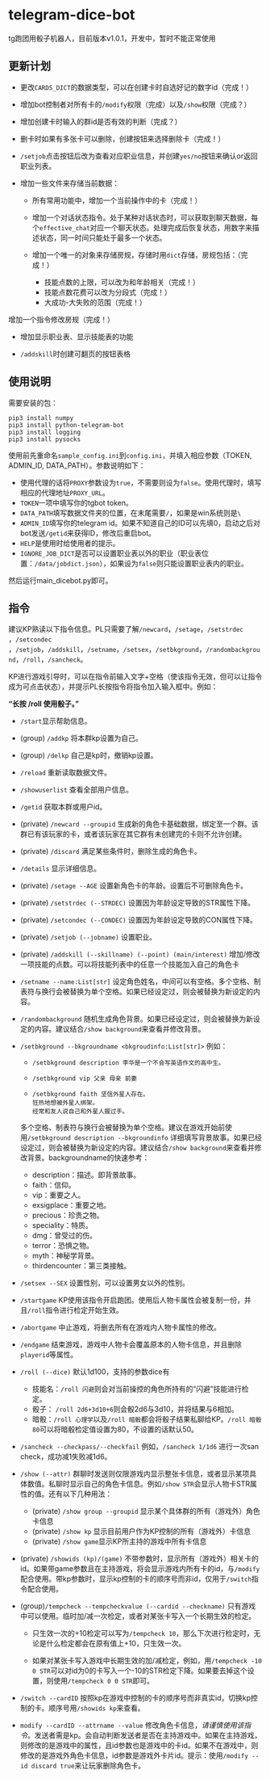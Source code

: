 # telegram-dice-bot
tg跑团用骰子机器人，目前版本v1.0.1，开发中，暂时不能正常使用

## 更新计划

* 更改`CARDS_DICT`的数据类型，可以在创建卡时自选好记的数字id（完成！）

* 增加bot控制者对所有卡的`/modify`权限（完成）以及`/show`权限（完成？）

* 增加创建卡时输入的群id是否有效的判断（完成？）

* 删卡时如果有多张卡可以删除，创建按钮来选择删除卡（完成！）

* `/setjob`点击按钮后改为查看对应职业信息，并创建`yes/no`按钮来确认or返回职业列表。

* 增加一些文件来存储当前数据：

  * 所有常用功能中，增加一个当前操作中的卡（完成！）

  * 增加一个对话状态指令。处于某种对话状态时，可以获取到聊天数据，每个`effective_chat`对应一个聊天状态。处理完成后恢复状态，用数字来描述状态，同一时间只能处于最多一个状态。

  * 增加一个唯一的对象来存储房规，存储时用`dict`存储，房规包括：（完成！）

    * 技能点数的上限，可以改为和年龄相关（完成！）
    * 技能点数花费可以改为分段式（完成！）
    * 大成功-大失败的范围（完成！）
    
增加一个指令修改房规（完成！）
  
* 增加显示职业表、显示技能表的功能

* `/addskill`时创建可翻页的按钮表格

## 使用说明

需要安装的包：

```
pip3 install numpy
pip3 install python-telegram-bot
pip3 install logging
pip3 install pysocks
```

使用前先重命名`sample_config.ini`到`config.ini`，并填入相应参数（TOKEN, ADMIN_ID, DATA_PATH）。参数说明如下：

* 使用代理的话将`PROXY`参数设为`true`，不需要则设为`false`。使用代理时，填写相应的代理地址`PROXY_URL`。
* `TOKEN`一项中填写你的tgbot token。
* `DATA_PATH`填写数据文件夹的位置，在末尾需要`/`，如果是win系统则是`\`
* `ADMIN_ID`填写你的telegram id。如果不知道自己的ID可以先填0，启动之后对bot发送`/getid`来获得ID，修改后重启bot。
* `HELP`是使用时给使用者的提示。
* `IGNORE_JOB_DICT`是否可以设置职业表以外的职业（职业表位置：`/data/jobdict.json`），如果设为`false`则只能设置职业表内的职业。

然后运行main_dicebot.py即可。

## 指令

建议KP熟读以下指令信息。PL只需要了解`/newcard`，`/setage`，`/setstrdec `，`/setcondec `，`/setjob`，`/addskill`，`/setname`，`/setsex`，`/setbkground`，`/randombackground`，`/roll`，`/sancheck`。

KP进行游戏引导时，可以在指令前输入文字+空格（使该指令无效，但可以让指令成为可点击状态），并提示PL长按指令将指令加入输入框中。例如：

**“长按 /roll 使用骰子。”**

* `/start`显示帮助信息。

* (group) `/addkp` 将本群kp设置为自己。

* (group) `/delkp` 自己是kp时，撤销kp设置。

* `/reload` 重新读取数据文件。

* `/showuserlist` 查看全部用户信息。

* `/getid` 获取本群或用户id。

* (private) `/newcard --groupid` 生成新的角色卡基础数据，绑定至一个群。该群已有该玩家的卡，或者该玩家在其它群有未创建完的卡则不允许创建。

* (private) `/discard` 满足某些条件时，删除生成的角色卡。

* `/details` 显示详细信息。

* (private) `/setage --AGE` 设置新角色卡的年龄。设置后不可删除角色卡。

* (private) `/setstrdec (--STRDEC)` 设置因为年龄设定导致的STR属性下降。

* (private) `/setcondec (--CONDEC)` 设置因为年龄设定导致的CON属性下降。

* (private) `/setjob (--jobname)` 设置职业。

* (private) `/addskill (--skillname) (--point) (main/interest)` 增加/修改一项技能的点数。可以将技能列表中的任意一个技能加入自己的角色卡

* `/setname --name:List[str]` 设定角色姓名，中间可以有空格。多个空格、制表符与换行会被替换为单个空格。如果已经设定过，则会被替换为新设定的内容。

* `/randombackground` 随机生成角色背景。如果已经设定过，则会被替换为新设定的内容。建议结合`/show background`来查看并修改背景。

* `/setbkground --bkgroundname <bkgroudinfo:List[str]>` 例如：

  * `/setbkground description 李华是一个不会写英语作文的高中生。` 

  * `/setbkground vip 父亲 母亲 前妻`

  * ```
    /setbkground faith 坚信外星人存在。
    狂热地想被外星人绑架。
    经常和友人说自己和外星人握过手。
    ```

  多个空格、制表符与换行会被替换为单个空格。建议在游戏开始前使用`/setbkground description --bkgroundinfo` 详细填写背景故事。如果已经设定过，则会被替换为新设定的内容。建议结合`/show background`来查看并修改背景。backgroundname的快速参考：

  * description：描述。即背景故事。
  * faith：信仰。
  * vip：重要之人。
  * exsigplace：重要之地。
  * precious：珍贵之物。
  * speciality：特质。
  * dmg：曾受过的伤。
  * terror：恐惧之物。
  * myth：神秘学背景。
  * thirdencounter：第三类接触。

* `/setsex --SEX` 设置性别，可以设置男女以外的性别。

* `/startgame` KP使用该指令开启跑团。使用后人物卡属性会被复制一份，并且`/roll`指令进行检定开始生效。

* `/abortgame` 中止游戏，将删去所有在游戏内人物卡属性的修改。

* `/endgame` 结束游戏，游戏中人物卡会覆盖原本的人物卡信息，并且删除`playerid`等属性。

* `/roll (--dice)` 默认1d100，支持的参数dice有

  * 技能名：`/roll 闪避`则会对当前操控的角色所持有的“闪避”技能进行检定。
  * 骰子： `/roll 2d6+3d10+6`则会骰2d6与3d10，并将结果与6相加。
  * 暗骰：`/roll 心理学`以及`/roll 暗骰`都会将骰子结果私聊给KP。`/roll 暗骰80`可以将暗骰检定值设置为80，不设置的话默认50。

* `/sancheck --checkpass/--checkfail` 例如，`/sancheck 1/1d6` 进行一次san check，成功减1失败减1d6。

* `/show (--attr)` 群聊时发送则仅限游戏内显示整张卡信息，或者显示某项具体数值。私聊时显示自己的角色卡信息。例如`/show STR`会显示人物卡STR属性的值。还有以下几种用法：

  * (private) `/show group --groupid` 显示某个具体群的所有（游戏外）角色卡信息
  * (private) `/show kp` 显示目前用户作为KP控制的所有（游戏外）卡信息
  * (private) `/show game`显示KP所主持的游戏中所有卡信息

* (private) `/showids (kp)/(game)` 不带参数时，显示所有（游戏外）相关卡的id。如果带game参数且在主持游戏，将会显示游戏内所有卡的id，与`/modify`配合使用。带kp参数时，显示kp控制的卡的顺序号而非id，仅用于`/switch`指令配合使用。

* (group)`/tempcheck --tempcheckvalue (--cardid --checkname)` 只有游戏中可以使用。临时加/减一次检定，或者对某张卡写入一个长期生效的检定。

  * 只生效一次的+10检定可以写为`/tempcheck 10`，那么下次进行检定时，无论是什么检定都会在原有值上+10，只生效一次。

  * 如果对某张卡写入游戏中长期生效的加/减检定，例如，用`/tempcheck -10 0 STR`可以对id为0的卡写入一个-10的STR检定下降。如果要去掉这个设置，则使用`/tempcheck 0 0 STR`即可。

* `/switch --cardID`  按照kp在游戏中控制的卡的顺序号而非真实id，切换kp控制的卡。顺序号用`/showids kp`来查看。

* `modify --cardID --attrname --value` 修改角色卡信息，*请谨慎使用该指令*。发送者需是kp。会自动判断发送者是否在主持游戏中。如果在主持游戏，则修改的是游戏中的属性，且id参数也是游戏中的卡id。如果不在游戏中，则修改的是游戏外角色卡信息，id参数是游戏外卡片id。提示：使用`/modify --id discard true`来让玩家删除角色卡。